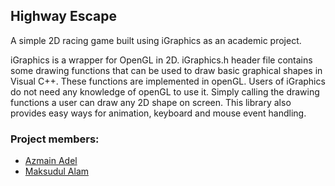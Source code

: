 ## Highway Escape
A simple 2D racing game built using iGraphics as an academic project.

iGraphics is a wrapper for OpenGL in 2D.
iGraphics.h header file contains some drawing functions that can be
used to draw basic graphical shapes in Visual C++. These functions
are implemented in openGL. Users of iGraphics do not need any
knowledge of openGL to use it. Simply calling the drawing functions a
user can draw any 2D shape on screen. This library also provides easy
ways for animation, keyboard and mouse event handling.

### Project members:
* [Azmain Adel](https://github.com/azmainadel/)
* [Maksudul Alam](https://github.com/Maksudul087/)
